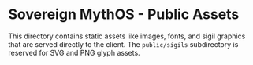 # Sovereign MythOS - Public Assets

This directory contains static assets like images, fonts, and sigil graphics that are served directly to the client. The `public/sigils` subdirectory is reserved for SVG and PNG glyph assets.
